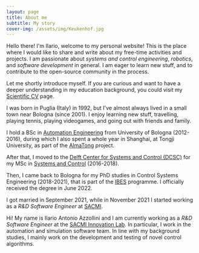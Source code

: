 ```yaml
---
layout: page
title: About me
subtitle: My story
cover-img: /assets/img/Keukenhof.jpg
---
```


Hello there! I'm Ilario, welcome to my personal website! This is the place where I would like to share and write about my free-time activities and projects. I am passionate about _systems and control engineering_, _robotics_, and _software development_ in general. I am eager to learn new stuff, and to contribute to the open-source community in the process.

Let me shortly introduce myself. If you are curious and want to have a deeper understanding in my education background, you could visit my [Scientific CV](https://ilarioazzollini.github.io/scientific-cv/) page.

I was born in Puglia (Italy) in 1992, but I've almost always lived in a small town near Bologna (since 2001). I enjoy learning new stuff, travelling, playing tennis, playing videogames, and going out with friends and family.

I hold a BSc in [Automation Engineering](https://corsi.unibo.it/1cycle/AutomationEngineering) from University of Bologna (2012-2016), during which I also spent a whole year in Shanghai, at Tongji University, as part of the [AlmaTong](https://corsi.unibo.it/2cycle/AutomationEngineering/opportunities-multiple-degree-programme) project.

After that, I moved to the [Delft Center for Systems and Control (DCSC)](https://www.tudelft.nl/3me/over/afdelingen/delft-center-for-systems-and-control) for my MSc in [Systems and Control](https://www.tudelft.nl/onderwijs/opleidingen/masters/systems-control/msc-systems-control) (2016-2018).

Then, I came back to Bologna for my PhD studies in Control Systems Engineering (2018-2021), that is part of the [IBES](https://phd.unibo.it/ibes/en/phd-programme) programme. I officially received the degree in June 2022.

I got married in September 2021, while in November 2021 I started working as a _R&D Software Engineer_ at [SACMI](https://www.sacmi.it/en-us/).

Hi! My name is Ilario Antonio Azzollini and I am currently working as a _R&D Software Engineer_ at the [SACMI Innovation Lab](https://www.sacmi.it/en-us/Corporate/Innovation/Sacmi-Innovation-Lab). In particular, I work in the automation and simulation software team. In line with my background studies, I mainly work on the development and testing of novel control algorithms. 
